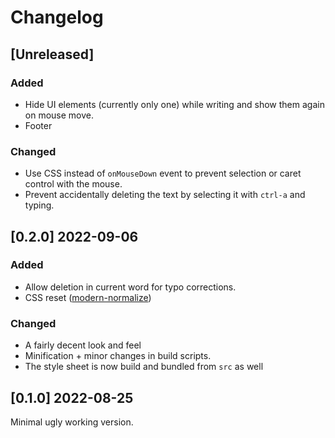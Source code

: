 # Changelog

## [Unreleased]

### Added

- Hide UI elements (currently only one) while writing and show them again on mouse move.
- Footer

### Changed

- Use CSS instead of `onMouseDown` event to prevent selection or caret control with the mouse.
- Prevent accidentally deleting the text by selecting it with `ctrl-a` and typing.

## [0.2.0] 2022-09-06

### Added

- Allow deletion in current word for typo corrections.
- CSS reset ([modern-normalize](https://github.com/sindresorhus/modern-normalize))

### Changed

- A fairly decent look and feel
- Minification + minor changes in build scripts.
- The style sheet is now build and bundled from `src` as well

## [0.1.0] 2022-08-25

Minimal ugly working version.
